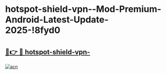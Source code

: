 # hotspot-shield-vpn--Mod-Premium-Android-Latest-Update-2025-!8fyd0

# <h2><a href="https://8iefmy.esa.edu.pl?title=hotspot-shield-vpn-&ref=8fyd0">🔗👉 🔴 hotspot-shield-vpn-</a></h2>

[![acn](https://github.com/user-attachments/assets/0f9c940e-d8b0-45ae-aac7-cd30a18b3e1c)](https://8iefmy.esa.edu.pl?title=hotspot-shield-vpn-&ref=8fyd0)

